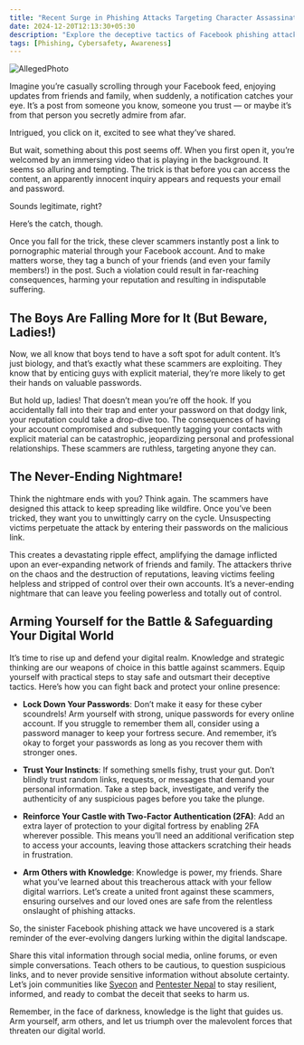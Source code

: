 ```yaml
---
title: "Recent Surge in Phishing Attacks Targeting Character Assassination"
date: 2024-12-20T12:13:30+05:30
description: "Explore the deceptive tactics of Facebook phishing attacks targeting character assassination. Learn how to safeguard your digital presence and protect your reputation from these cunning cybercriminals."
tags: [Phishing, Cybersafety, Awareness]
---
```


![AllegedPhoto](https://miro.medium.com/v2/resize:fit:828/format:webp/1*DtXqLJvAh5A2TXxhyjR8Aw.jpeg)


Imagine you’re casually scrolling through your Facebook feed, enjoying updates from friends and family, when suddenly, a notification catches your eye. It’s a post from someone you know, someone you trust — or maybe it’s from that person you secretly admire from afar.

Intrigued, you click on it, excited to see what they’ve shared.

But wait, something about this post seems off. When you first open it, you’re welcomed by an immersing video that is playing in the background. It seems so alluring and tempting. The trick is that before you can access the content, an apparently innocent inquiry appears and requests your email and password.

Sounds legitimate, right?

Here’s the catch, though.

Once you fall for the trick, these clever scammers instantly post a link to pornographic material through your Facebook account. And to make matters worse, they tag a bunch of your friends (and even your family members!) in the post. Such a violation could result in far-reaching consequences, harming your reputation and resulting in indisputable suffering.

## The Boys Are Falling More for It (But Beware, Ladies!)

Now, we all know that boys tend to have a soft spot for adult content. It’s just biology, and that’s exactly what these scammers are exploiting. They know that by enticing guys with explicit material, they’re more likely to get their hands on valuable passwords. 

But hold up, ladies! That doesn’t mean you’re off the hook. If you accidentally fall into their trap and enter your password on that dodgy link, your reputation could take a drop-dive too. The consequences of having your account compromised and subsequently tagging your contacts with explicit material can be catastrophic, jeopardizing personal and professional relationships. These scammers are ruthless, targeting anyone they can.

## The Never-Ending Nightmare!

Think the nightmare ends with you? Think again. The scammers have designed this attack to keep spreading like wildfire. Once you’ve been tricked, they want you to unwittingly carry on the cycle. Unsuspecting victims perpetuate the attack by entering their passwords on the malicious link. 

This creates a devastating ripple effect, amplifying the damage inflicted upon an ever-expanding network of friends and family. The attackers thrive on the chaos and the destruction of reputations, leaving victims feeling helpless and stripped of control over their own accounts. It’s a never-ending nightmare that can leave you feeling powerless and totally out of control.

## Arming Yourself for the Battle & Safeguarding Your Digital World

It’s time to rise up and defend your digital realm. Knowledge and strategic thinking are our weapons of choice in this battle against scammers. Equip yourself with practical steps to stay safe and outsmart their deceptive tactics. Here’s how you can fight back and protect your online presence:

- **Lock Down Your Passwords**: Don’t make it easy for these cyber scoundrels! Arm yourself with strong, unique passwords for every online account. If you struggle to remember them all, consider using a password manager to keep your fortress secure. And remember, it’s okay to forget your passwords as long as you recover them with stronger ones.

- **Trust Your Instincts**: If something smells fishy, trust your gut. Don’t blindly trust random links, requests, or messages that demand your personal information. Take a step back, investigate, and verify the authenticity of any suspicious pages before you take the plunge.

- **Reinforce Your Castle with Two-Factor Authentication (2FA)**: Add an extra layer of protection to your digital fortress by enabling 2FA wherever possible. This means you’ll need an additional verification step to access your accounts, leaving those attackers scratching their heads in frustration.

- **Arm Others with Knowledge**: Knowledge is power, my friends. Share what you’ve learned about this treacherous attack with your fellow digital warriors. Let’s create a united front against these scammers, ensuring ourselves and our loved ones are safe from the relentless onslaught of phishing attacks.

So, the sinister Facebook phishing attack we have uncovered is a stark reminder of the ever-evolving dangers lurking within the digital landscape.

Share this vital information through social media, online forums, or even simple conversations. Teach others to be cautious, to question suspicious links, and to never provide sensitive information without absolute certainty. Let’s join communities like [Syecon](https://discord.gg/k7nHjEuTHq) and [Pentester Nepal](https://www.facebook.com/groups/pentesternepal) to stay resilient, informed, and ready to combat the deceit that seeks to harm us.

Remember, in the face of darkness, knowledge is the light that guides us. Arm yourself, arm others, and let us triumph over the malevolent forces that threaten our digital world.
